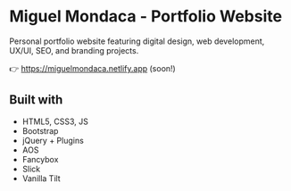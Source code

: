 # Miguel Mondaca - Portfolio Website

Personal portfolio website featuring digital design, web development, UX/UI, SEO, and branding projects.

👉 https://miguelmondaca.netlify.app (soon!)

## Built with

- HTML5, CSS3, JS
- Bootstrap
- jQuery + Plugins
- AOS
- Fancybox
- Slick
- Vanilla Tilt
